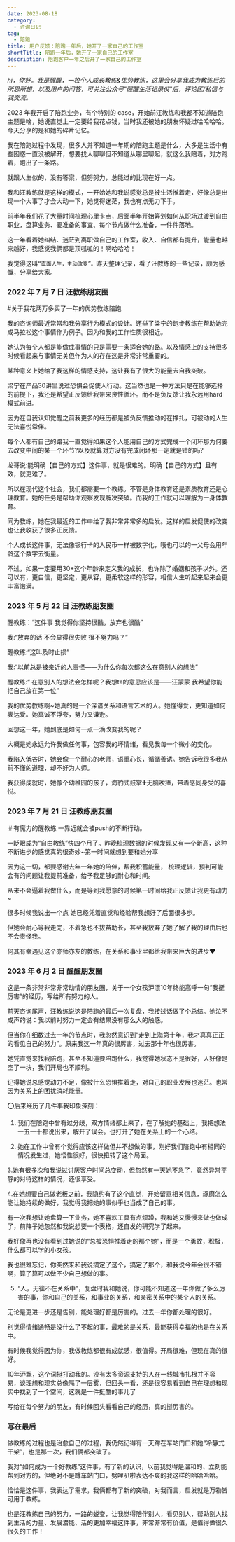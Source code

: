 ```yaml
---
date: 2023-08-18
category:
  - 咨询日记
tag:
  - 陪跑
title: 用户反馈：陪跑一年后，她开了一家自己的工作室
shortTitle: 陪跑一年后，她开了一家自己的工作室
description: 陪跑客户一年之后开了一家自己的工作室
---
```


*hi，你好。我是醒醒，一枚个人成长教练&优势教练，这里会分享我成为教练后的所思所想，以及用户的问答，可关注公众号"醒醒生活记录仪"后，评论区/私信与我交流。*

2023 年我开启了陪跑业务，有个特别的 case，开始前汪教练和我都不知道陪跑主题是啥，她说直觉上一定要给我花点钱，当时我还被她的朋友怀疑过哈哈哈哈。今天分享的是和她的碎片记忆。

我在陪跑过程中发现，很多人并不知道一年期的陪跑主题是什么，大多是生活中有些困惑一直没被解开，想要找人聊聊但不知道从哪里聊起，就这么我陪着，对方跑着，跑出了一条路。

就跟人生似的，没有答案，但努努力，总能过的比现在好一点。

我和汪教练就是这样的模式，一开始她和我说感觉总是被生活推着走，好像总是出现一个大事了才会大动一下，她觉得迷茫，我也有点无力下手。

前半年我们花了大量时间梳理心里卡点，后面半年开始筹划如何从职场过渡到自由职业，盘算业务、要准备的事宜、每个节点做什么准备，一件件落地。

这一年看着她纠结、迷茫到离职做自己的工作室，收入、自信都有提升，能量也越来越好，我感觉我俩都是顶呱呱的！啊哈哈哈！

我觉得这叫`“直面人生，主动改变”。`昨天整理记录，看了汪教练的一些记录，颇为感慨，分享给大家。

### 2022 年 7 月 7 日 汪教练朋友圈

#关于我花两万多买了一年的优势教练陪跑

我的咨询师最近常常和我分享行为模式的设计。还举了梁宁的跑步教练在帮助她完成马拉松这个事情作为例子。因为和我的工作性质很相近。

她认为每个人都是能做成事情的只是需要一条适合她的路。以及情感上的支持很多时候看起来与事情无关但作为人的存在这是非常非常重要的。

某种意义上她给了我这样的情感支持，这让我有了很大的能量去自我突破。

梁宁在产品30讲里说过恐惧会促使人行动。这当然也是一种方法只是在能够选择的前提下，我还是希望正反馈给我带来良性循环。而不是负反馈让我永远用hard模式前进。

因为在自我认知觉醒之前我更多的经历都是被负反馈推动的在挣扎，可被动的人生无法喜悦常伴。

每个人都有自己的路我一直觉得如果这个人能用自己的方式完成一个闭环那为何要去改变中间的某一个环节?以及就算对方没有完成闭环那一定就是错的吗?

龙哥说:能明确【自己的方式】这件事，就是很难的。明确【自己的方式】且有效，就更难了。

所以在现代这个社会，我们都需要一个教练。不管是身体教育还是素质教育还是心理教育。她的任务是帮助你观察发现解决突破。而我的工作就可以理解为一身体教育。

同为教练，她在我最近的工作中给了我非常非常多的启发。这样的启发促使的改变也让我收获了很多正反馈。

个人成长这件事，无法像银行卡的人民币一样被数字化，哦也可以的一父母会用年龄这个数字去衡量。

不过，如果一定要用30+这个年龄来定义我的成长，也许除了婚姻和孩子以外。还可以有，更自信，更坚定，更从容，更柔软这样的形容，相信人生听起来起来会更丰富饱满。

### 2023 年 5 月 22 日 汪教练朋友圈

醒教练：“这件事 我觉得你坚持很酷，放弃也很酷”

我:“放弃的话 不会显得很失败 很不努力吗？”

醒教练:“这叫及时止损”

我:“以前总是被亲近的人责怪——为什么你每次都这么在意别人的想法”

醒教练:“ 在意别人的想法会怎样呢？我想ta的意思应该是——汪蒙蒙 我希望你能把自己放在第一位”

我的优势教练啊~她真的是一个深谙关系和语言艺术的人。她懂得爱，更知道如何表达爱。她真诚不浮夸，努力又谦逊。

回想这一年，她到底是如何一点一滴改变我的呢？ 

大概是她永远允许我做任何事，包容我的坏情绪，看见我每一个微小的变化。

我陷入低谷时，她会像一个耐心的老师，语重心长，循循善诱。她告诉我很多我从前不懂的道理，却不好为人师。

我获得成就时，她像个幼稚园的孩子，海豹式鼓掌➕无脑吹捧，带着感同身受的喜悦。

### 2023 年 7 月 21 日 汪教练朋友圈

＃有魔力的醒教练 一靠近就会被push的不断行动。

一眨眼成为“自由教练”快四个月了。昨晚梳理数据的时候发现又有一个新高，这种不断进步的感觉真的很奇妙~第一时间就想到要和她分享

因为这一切，都要感谢去年一年她的陪伴，帮我积蓄能量， 梳理逻辑，预判可能会有的问题让我提前准备，给予我足够的耐心和时间。

从来不会逼着我做什么，而是等到我愿意的时候第一时间给我正反馈让我更有动力~ 

很多时候我说出一个点 她已经凭着直觉和经验帮我想好了后面很多步。

但她会耐心等我走完，不着急也不拔苗助长，甚至我放弃了她了解了我的理由后也不会责怪我。

何其有幸遇见这个亦师亦友的教练，在关系和事业里都给我带来巨大的进步❤

### 2023 年 6 月 2 日 醒醒朋友圈

这是一条非常非常非常动情的朋友圈，关于一个女孩沪漂10年终能高呼一句“我挺厉害”的经历，写给所有努力的人。

前天咨询尾声，汪教练说这是陪跑的最后一次复盘，我接过话做了个总结。她泣不成声的说：我以前对努力一定会有结果没有那么大的触感。

但当你在细数过去一年的节点时，我忽然意识到“走到上海第十年，我才真真正正的看见自己的努力”。原来我这一年真的很厉害，过去那十年也很厉害。

她凭直觉来找我陪跑，甚至不知道要陪跑什么，我觉得她状态不是很好，人好像是空了一块，我们开局也不顺利。

记得她说总感觉动力不足，像被什么恐惧推着走，对自己的职业发展也迷茫。也常因为关系上的困扰消耗能量。

⭕️后来经历了几件事我印象深刻：

1. 我们在陪跑中曾有过分歧，双方情绪都上来了，在了解她的基础上，我把想法一五一十都说出来，解开了误会。也打开了她在关系上的一个心结。

2. 她在工作中曾有个觉得应该这样做但并不想做的事，刚好我们陪跑中有相同的情况发生过，她悟性很好，很快扭转了这个局面。

3.她有很多次和我说过讨厌客户时间总变动，但忽然有一天她不急了，竟然异常平静的对待这样的情况，还很享受。

4.在她想要自己做老板之前，我隐约有了这个直觉，开始留意相关信息，琢磨怎么能让她持续的做好，我觉得我把她的事似乎也当成了自己的事。

有一次我想让她盘算一下业务，她不喜欢工具有点烦躁，我和她又慢慢来做也做成了，前阵子她忽然和我说想要一个表格，还自发的研究学了起来。

我好像再也没有看到过她说的“总被恐惧推着走的那个她”，而是一个勇敢，积极，什么都可以学的小女孩。

我也很难忘记，你突然来和我说搞定了这个，搞定了那个，和我说今年会很不错啊，算了算可以做不少自己想做的事。

5. “人，无往不在关系中”，复盘时我和她说，你可能不知道这一年你做了多么厉害的事，你和自己的关系，和事业的关系，和亲密关系中的某个人的关系。

无论是更进一步还是告别，能处理好都是厉害的。过去一年你都处理的很好。

别觉得情绪通畅是没什么了不起的事，最难的是关系，最能获得幸福的也是在关系中。

有时候我觉得因为你，我做教练都很有成就感，很值得。开局很难，但现在真的很好。

10年沪飘，这个词挺打动我的。没有太多资源支持的人在一线城市扎根并不容易，谈理想和现实总像隔了一层雾，但回头一看，还是很容易看到自己在理想和现实中找到了一个空间，这就是一件挺酷的事儿了

写给在每个努力的朋友，有时候回头看看自己的经历，真的挺厉害的。

### 写在最后

做教练的过程也是治愈自己的过程，我仍然记得有一天蹲在车站门口和她“冷静式干架”，也是那一次，我们俩都突破了。

我对“如何成为一个好教练”这件事，有了新的认识，以前我觉得是温和的、立刻能帮到对方的，但绝对不是蹲车站门口，劈哩叭啦表达不爽的我这样的哈哈哈哈。

恰恰是这件事，我表达了需求，我俩都有了新的突破，对我而言，启发就是万物皆可用于教练。

也是汪教练自己的努力，一路的蜕变，让我觉得陪伴别人，看见别人，帮助别人找到生活的力量、发展潜能、活的更加幸福这件事，非常非常有价值，是值得做很久很久的工作！